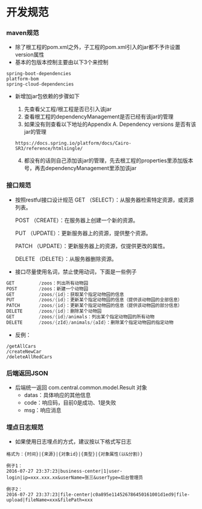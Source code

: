# 开发规范

### maven规范

* 除了根工程的pom.xml之外，子工程的pom.xml引入的jar都不予许设置version属性
* 基本的包版本控制主要由以下3个来控制

```
spring-boot-dependencies
platform-bom
spring-cloud-dependencies
```

* 新增加jar包依赖的步骤如下

  1. 先查看父工程/根工程是否已引入该jar
  2. 查看根工程的dependencyManagement是否已经有该jar的管理
  3. 如果没有则查看以下地址的Appendix A. Dependency versions 是否有该jar的管理

  ```
  https://docs.spring.io/platform/docs/Cairo-SR3/reference/htmlsingle/
  ```

  4. 都没有的话则自己添加该jar的管理，先去根工程的properties里添加版本号，再去dependencyManagement里添加该jar



### 接口规范

* 按照restful接口设计规范
  GET （SELECT）：从服务器检索特定资源，或资源列表。

  POST （CREATE）：在服务器上创建一个新的资源。

  PUT （UPDATE）：更新服务器上的资源，提供整个资源。

  PATCH （UPDATE）：更新服务器上的资源，仅提供更改的属性。

  DELETE （DELETE）：从服务器删除资源。

* 接口尽量使用名词，禁止使用动词，下面是一些例子

```java
GET         /zoos：列出所有动物园
POST        /zoos：新建一个动物园
GET         /zoos/{id}：获取某个指定动物园的信息
PUT         /zoos/{id}：更新某个指定动物园的信息（提供该动物园的全部信息）
PATCH       /zoos/{id}：更新某个指定动物园的信息（提供该动物园的部分信息）
DELETE      /zoos/{id}：删除某个动物园
GET         /zoos/{id}/animals：列出某个指定动物园的所有动物
DELETE      /zoos/{zId}/animals/{aId}：删除某个指定动物园的指定动物
```

* 反例：

```
/getAllCars
/createNewCar
/deleteAllRedCars
```



### 后端返回JSON

* 后端统一返回 com.central.common.model.Result 对象
  * datas：具体响应的其他信息
  * code：响应码，目前0是成功、1是失败
  * msg：响应消息



### 埋点日志规范

* 如果使用日志埋点的方式，建议按以下格式写日志

```
格式为：{时间}|{来源}|{对象id}|{类型}|{对象属性(以&分割)}

例子1：
2016-07-27 23:37:23|business-center|1|user-login|ip=xxx.xxx.xx&userName=张三&userType=后台管理员

例子2：
2016-07-27 23:37:23|file-center|c0a895e114526786450161001d1ed9|file-upload|fileName=xxx&filePath=xxx
```

